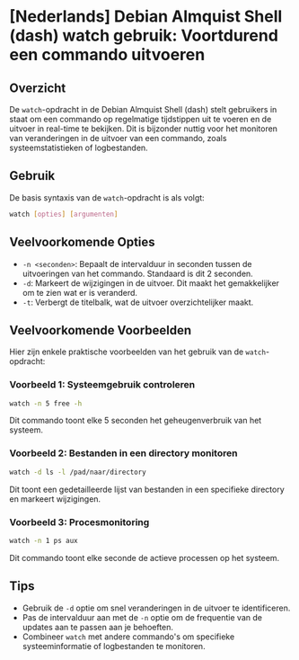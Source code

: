 # [Nederlands] Debian Almquist Shell (dash) watch gebruik: Voortdurend een commando uitvoeren

## Overzicht
De `watch`-opdracht in de Debian Almquist Shell (dash) stelt gebruikers in staat om een commando op regelmatige tijdstippen uit te voeren en de uitvoer in real-time te bekijken. Dit is bijzonder nuttig voor het monitoren van veranderingen in de uitvoer van een commando, zoals systeemstatistieken of logbestanden.

## Gebruik
De basis syntaxis van de `watch`-opdracht is als volgt:

```bash
watch [opties] [argumenten]
```

## Veelvoorkomende Opties
- `-n <seconden>`: Bepaalt de intervalduur in seconden tussen de uitvoeringen van het commando. Standaard is dit 2 seconden.
- `-d`: Markeert de wijzigingen in de uitvoer. Dit maakt het gemakkelijker om te zien wat er is veranderd.
- `-t`: Verbergt de titelbalk, wat de uitvoer overzichtelijker maakt.

## Veelvoorkomende Voorbeelden
Hier zijn enkele praktische voorbeelden van het gebruik van de `watch`-opdracht:

### Voorbeeld 1: Systeemgebruik controleren
```bash
watch -n 5 free -h
```
Dit commando toont elke 5 seconden het geheugenverbruik van het systeem.

### Voorbeeld 2: Bestanden in een directory monitoren
```bash
watch -d ls -l /pad/naar/directory
```
Dit toont een gedetailleerde lijst van bestanden in een specifieke directory en markeert wijzigingen.

### Voorbeeld 3: Procesmonitoring
```bash
watch -n 1 ps aux
```
Dit commando toont elke seconde de actieve processen op het systeem.

## Tips
- Gebruik de `-d` optie om snel veranderingen in de uitvoer te identificeren.
- Pas de intervalduur aan met de `-n` optie om de frequentie van de updates aan te passen aan je behoeften.
- Combineer `watch` met andere commando's om specifieke systeeminformatie of logbestanden te monitoren.